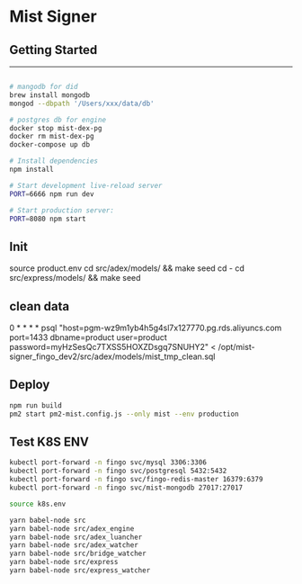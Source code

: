 # Mist Signer

## Getting Started

---------------

```sh

# mangodb for did
brew install mongodb
mongod --dbpath '/Users/xxx/data/db'

# postgres db for engine
docker stop mist-dex-pg
docker rm mist-dex-pg
docker-compose up db

# Install dependencies
npm install

# Start development live-reload server
PORT=6666 npm run dev

# Start production server:
PORT=8080 npm start
```

## Init 

source product.env
cd  src/adex/models/ && make seed 
cd -
cd  src/express/models/ && make seed 

## clean data

0 * * * *  psql "host=pgm-wz9m1yb4h5g4sl7x127770.pg.rds.aliyuncs.com port=1433 dbname=product user=product password=myHzSesQc7TXSS5HOXZDsgq7SNUHY2" < /opt/mist-signer_fingo_dev2/src/adex/models/mist_tmp_clean.sql

## Deploy

```bash
npm run build
pm2 start pm2-mist.config.js --only mist --env production
```

## Test K8S ENV

```bash
kubectl port-forward -n fingo svc/mysql 3306:3306
kubectl port-forward -n fingo svc/postgresql 5432:5432
kubectl port-forward -n fingo svc/fingo-redis-master 16379:6379
kubectl port-forward -n fingo svc/mist-mongodb 27017:27017

source k8s.env

yarn babel-node src
yarn babel-node src/adex_engine
yarn babel-node src/adex_luancher
yarn babel-node src/adex_watcher
yarn babel-node src/bridge_watcher
yarn babel-node src/express
yarn babel-node src/express_watcher
```
